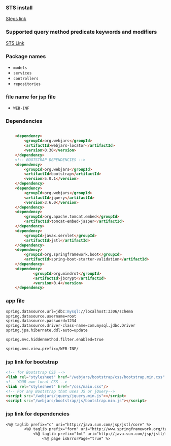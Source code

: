 ### STS install
[Steps link](https://github.com/EsraaAlsharit/SDA_SoftwareDev/tree/main/SOFTWARE%20WEB%20DEVELOPMENT%20-%20JAVA/JavaOOP)
### Supported query method predicate keywords and modifiers
[STS Link](https://docs.spring.io/spring-data/jpa/docs/current/reference/html/#appendix.query.method.predicate)

### Package names

- `models`
- `services`
- `controllers`
- `repositories`

### file name for jsp file
- `WEB-INF`

### Dependencies
```md

    <dependency>
        <groupId>org.webjars</groupId>
        <artifactId>webjars-locator</artifactId>
        <version>0.30</version>
    </dependency>    
    <!-- BOOTSTRAP DEPENDENCIES -->
    <dependency>
        <groupId>org.webjars</groupId>
        <artifactId>bootstrap</artifactId>
        <version>5.0.1</version>
    </dependency>
    <dependency>
        <groupId>org.webjars</groupId>
        <artifactId>jquery</artifactId>
        <version>3.6.0</version>
    </dependency>
	<dependency>
		<groupId>org.apache.tomcat.embed</groupId>
		<artifactId>tomcat-embed-jasper</artifactId>
    </dependency>
	<dependency>
		<groupId>javax.servlet</groupId>
		<artifactId>jstl</artifactId>
	</dependency>    
 	<dependency>
        <groupId>org.springframework.boot</groupId>
        <artifactId>spring-boot-starter-validation</artifactId>
    </dependency> 
    <dependency>
            <groupId>org.mindrot</groupId>
            <artifactId>jbcrypt</artifactId>
            <version>0.4</version>
    </dependency>
````

### app file
```md 
spring.datasource.url=jdbc:mysql://localhost:3306/schema
spring.datasource.username=root
spring.datasource.password=1234
spring.datasource.driver-class-name=com.mysql.jdbc.Driver
spring.jpa.hibernate.ddl-auto=update

spring.mvc.hiddenmethod.filter.enabled=true

spring.mvc.view.prefix=/WEB-INF/

````
### jsp link for bootstrap
```md
<!-- for Bootstrap CSS -->
<link rel="stylesheet" href="/webjars/bootstrap/css/bootstrap.min.css" />
<!-- YOUR own local CSS -->
<link rel="stylesheet" href="/css/main.css"/>
<!-- For any Bootstrap that uses JS or jQuery-->
<script src="/webjars/jquery/jquery.min.js"></script>
<script src="/webjars/bootstrap/js/bootstrap.min.js"></script>
````
### jsp link for dependencies

```md
<%@ taglib prefix="c" uri="http://java.sun.com/jsp/jstl/core" %>
        <%@ taglib prefix="form" uri="http://www.springframework.org/tags/form" %>
            <%@ taglib prefix="fmt" uri="http://java.sun.com/jsp/jstl/fmt" %>
                <%@ page isErrorPage="true" %>
            
````
